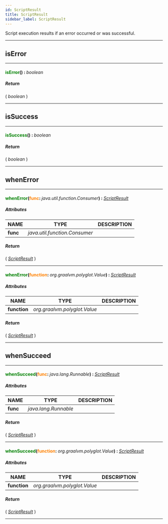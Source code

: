 ```yaml
---
id: ScriptResult
title: ScriptResult
sidebar_label: ScriptResult
---
```


Script execution results if an error occurred or was successful.

---

## isError

---

#### <span style="color: #008000">isError</span>() : <span style="font-weight: normal; font-style: italic;">boolean</span>
##### Return

( _boolean_ )


---

## isSuccess

---

#### <span style="color: #008000">isSuccess</span>() : <span style="font-weight: normal; font-style: italic;">boolean</span>
##### Return

( _boolean_ )


---

## whenError

---

#### <span style="color: #008000">whenError</span>(<span style="color: #FF8000">func</span>: <span style="font-weight: normal; font-style: italic;">java.util.function.Consumer</span>) : <span style="font-weight: normal; font-style: italic;">[ScriptResult](../../objects/ScriptResult)</span>
##### Attributes

| NAME | TYPE | DESCRIPTION |
|---|---|---|
| **func** | _java.util.function.Consumer_ |   |

##### Return

( _[ScriptResult](../../objects/ScriptResult)_ )


---

#### <span style="color: #008000">whenError</span>(<span style="color: #FF8000">function</span>: <span style="font-weight: normal; font-style: italic;">org.graalvm.polyglot.Value</span>) : <span style="font-weight: normal; font-style: italic;">[ScriptResult](../../objects/ScriptResult)</span>
##### Attributes

| NAME | TYPE | DESCRIPTION |
|---|---|---|
| **function** | _org.graalvm.polyglot.Value_ |   |

##### Return

( _[ScriptResult](../../objects/ScriptResult)_ )


---

## whenSucceed

---

#### <span style="color: #008000">whenSucceed</span>(<span style="color: #FF8000">func</span>: <span style="font-weight: normal; font-style: italic;">java.lang.Runnable</span>) : <span style="font-weight: normal; font-style: italic;">[ScriptResult](../../objects/ScriptResult)</span>
##### Attributes

| NAME | TYPE | DESCRIPTION |
|---|---|---|
| **func** | _java.lang.Runnable_ |   |

##### Return

( _[ScriptResult](../../objects/ScriptResult)_ )


---

#### <span style="color: #008000">whenSucceed</span>(<span style="color: #FF8000">function</span>: <span style="font-weight: normal; font-style: italic;">org.graalvm.polyglot.Value</span>) : <span style="font-weight: normal; font-style: italic;">[ScriptResult](../../objects/ScriptResult)</span>
##### Attributes

| NAME | TYPE | DESCRIPTION |
|---|---|---|
| **function** | _org.graalvm.polyglot.Value_ |   |

##### Return

( _[ScriptResult](../../objects/ScriptResult)_ )


---

